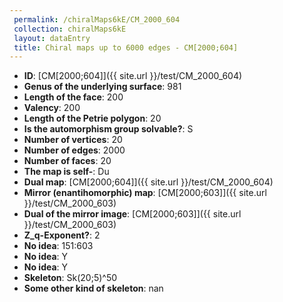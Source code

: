 ```yaml
--- 
 permalink: /chiralMaps6kE/CM_2000_604 
 collection: chiralMaps6kE
 layout: dataEntry
 title: Chiral maps up to 6000 edges - CM[2000;604]
---
```


- **ID**: [CM[2000;604]]({{ site.url }}/test/CM_2000_604)
- **Genus of the underlying surface**: 981
- **Length of the face**: 200
- **Valency**: 200
- **Length of the Petrie polygon**: 20
- **Is the automorphism group solvable?**: S
- **Number of vertices**: 20
- **Number of edges**: 2000
- **Number of faces**: 20
- **The map is self-**: Du
- **Dual map**: [CM[2000;604]]({{ site.url }}/test/CM_2000_604)
- **Mirror (enantihomorphic) map**: [CM[2000;603]]({{ site.url }}/test/CM_2000_603)
- **Dual of the mirror image**: [CM[2000;603]]({{ site.url }}/test/CM_2000_603)
- **Z_q-Exponent?**: 2
- **No idea**:  151:603
- **No idea**: Y
- **No idea**: Y
- **Skeleton**: Sk(20;5)^50
- **Some other kind of skeleton**: nan
